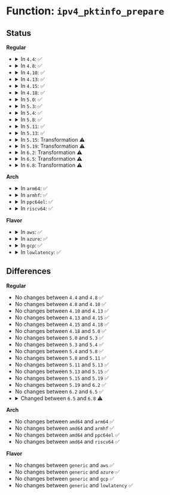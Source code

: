 # Function: <code>ipv4_pktinfo_prepare</code>

## Status
<b>Regular</b>
<ul>
<li>
<details>
<summary>In <code>4.4</code>: ✅</summary>

```c
void ipv4_pktinfo_prepare(const struct sock *sk, struct sk_buff *skb);
```

**Collision:** Unique Global

**Inline:** No

**Transformation:** False

**Instances:**

```
In net/ipv4/ip_sockglue.c (ffffffff81761e00)
Location: net/ipv4/ip_sockglue.c:1180
Inline: False
Direct callers:
  - net/ipv4/raw.c:raw_rcv_skb
  - net/ipv4/udp.c:udp_queue_rcv_skb
```
**Symbols:**

```
ffffffff81761e00-ffffffff81761ea2: ipv4_pktinfo_prepare (STB_GLOBAL)
```
</details>
</li>
<li>
<details>
<summary>In <code>4.8</code>: ✅</summary>

```c
void ipv4_pktinfo_prepare(const struct sock *sk, struct sk_buff *skb);
```

**Collision:** Unique Global

**Inline:** No

**Transformation:** False

**Instances:**

```
In net/ipv4/ip_sockglue.c (ffffffff817ce140)
Location: net/ipv4/ip_sockglue.c:1190
Inline: False
Direct callers:
  - net/ipv4/raw.c:raw_rcv_skb
  - net/ipv4/udp.c:udp_queue_rcv_skb
```
**Symbols:**

```
ffffffff817ce140-ffffffff817ce1cf: ipv4_pktinfo_prepare (STB_GLOBAL)
```
</details>
</li>
<li>
<details>
<summary>In <code>4.10</code>: ✅</summary>

```c
void ipv4_pktinfo_prepare(const struct sock *sk, struct sk_buff *skb);
```

**Collision:** Unique Global

**Inline:** No

**Transformation:** False

**Instances:**

```
In net/ipv4/ip_sockglue.c (ffffffff817fdea0)
Location: net/ipv4/ip_sockglue.c:1217
Inline: False
Direct callers:
  - net/ipv4/raw.c:raw_rcv_skb
  - net/ipv4/udp.c:udp_queue_rcv_skb
```
**Symbols:**

```
ffffffff817fdea0-ffffffff817fdf6d: ipv4_pktinfo_prepare (STB_GLOBAL)
```
</details>
</li>
<li>
<details>
<summary>In <code>4.13</code>: ✅</summary>

```c
void ipv4_pktinfo_prepare(const struct sock *sk, struct sk_buff *skb);
```

**Collision:** Unique Global

**Inline:** No

**Transformation:** False

**Instances:**

```
In net/ipv4/ip_sockglue.c (ffffffff8181e2c0)
Location: net/ipv4/ip_sockglue.c:1206
Inline: False
Direct callers:
  - net/ipv4/raw.c:raw_rcv_skb
  - net/ipv4/udp.c:udp_queue_rcv_skb
```
**Symbols:**

```
ffffffff8181e2c0-ffffffff8181e388: ipv4_pktinfo_prepare (STB_GLOBAL)
```
</details>
</li>
<li>
<details>
<summary>In <code>4.15</code>: ✅</summary>

```c
void ipv4_pktinfo_prepare(const struct sock *sk, struct sk_buff *skb);
```

**Collision:** Unique Global

**Inline:** No

**Transformation:** False

**Instances:**

```
In net/ipv4/ip_sockglue.c (ffffffff8189d1d0)
Location: net/ipv4/ip_sockglue.c:1210
Inline: False
Direct callers:
  - net/ipv4/raw.c:raw_rcv_skb
  - net/ipv4/udp.c:udp_queue_rcv_skb
```
**Symbols:**

```
ffffffff8189d1d0-ffffffff8189d282: ipv4_pktinfo_prepare (STB_GLOBAL)
```
</details>
</li>
<li>
<details>
<summary>In <code>4.18</code>: ✅</summary>

```c
void ipv4_pktinfo_prepare(const struct sock *sk, struct sk_buff *skb);
```

**Collision:** Unique Global

**Inline:** No

**Transformation:** False

**Instances:**

```
In net/ipv4/ip_sockglue.c (ffffffff818f1690)
Location: net/ipv4/ip_sockglue.c:1209
Inline: False
Direct callers:
  - net/ipv4/raw.c:raw_rcv_skb
  - net/ipv4/udp.c:udp_queue_rcv_skb
```
**Symbols:**

```
ffffffff818f1690-ffffffff818f1747: ipv4_pktinfo_prepare (STB_GLOBAL)
```
</details>
</li>
<li>
<details>
<summary>In <code>5.0</code>: ✅</summary>

```c
void ipv4_pktinfo_prepare(const struct sock *sk, struct sk_buff *skb);
```

**Collision:** Unique Global

**Inline:** No

**Transformation:** False

**Instances:**

```
In net/ipv4/ip_sockglue.c (ffffffff8191f1f0)
Location: net/ipv4/ip_sockglue.c:1206
Inline: False
Direct callers:
  - net/ipv4/raw.c:raw_rcv_skb
  - net/ipv4/udp.c:udp_queue_rcv_one_skb
```
**Symbols:**

```
ffffffff8191f1f0-ffffffff8191f2a7: ipv4_pktinfo_prepare (STB_GLOBAL)
```
</details>
</li>
<li>
<details>
<summary>In <code>5.3</code>: ✅</summary>

```c
void ipv4_pktinfo_prepare(const struct sock *sk, struct sk_buff *skb);
```

**Collision:** Unique Global

**Inline:** No

**Transformation:** False

**Instances:**

```
In net/ipv4/ip_sockglue.c (ffffffff81981b40)
Location: net/ipv4/ip_sockglue.c:1208
Inline: False
Direct callers:
  - net/ipv4/raw.c:raw_rcv_skb
  - net/ipv4/udp.c:udp_queue_rcv_one_skb
```
**Symbols:**

```
ffffffff81981b40-ffffffff81981bef: ipv4_pktinfo_prepare (STB_GLOBAL)
```
</details>
</li>
<li>
<details>
<summary>In <code>5.4</code>: ✅</summary>

```c
void ipv4_pktinfo_prepare(const struct sock *sk, struct sk_buff *skb);
```

**Collision:** Unique Global

**Inline:** No

**Transformation:** False

**Instances:**

```
In net/ipv4/ip_sockglue.c (ffffffff819b8380)
Location: net/ipv4/ip_sockglue.c:1208
Inline: False
Direct callers:
  - net/ipv4/raw.c:raw_rcv_skb
  - net/ipv4/udp.c:udp_queue_rcv_one_skb
```
**Symbols:**

```
ffffffff819b8380-ffffffff819b842f: ipv4_pktinfo_prepare (STB_GLOBAL)
```
</details>
</li>
<li>
<details>
<summary>In <code>5.8</code>: ✅</summary>

```c
void ipv4_pktinfo_prepare(const struct sock *sk, struct sk_buff *skb);
```

**Collision:** Unique Global

**Inline:** No

**Transformation:** False

**Instances:**

```
In net/ipv4/ip_sockglue.c (ffffffff81aa2ca0)
Location: net/ipv4/ip_sockglue.c:1267
Inline: False
Direct callers:
  - net/ipv4/udp.c:udp_queue_rcv_one_skb
```
**Symbols:**

```
ffffffff81aa2ca0-ffffffff81aa2d55: ipv4_pktinfo_prepare (STB_GLOBAL)
```
</details>
</li>
<li>
<details>
<summary>In <code>5.11</code>: ✅</summary>

```c
void ipv4_pktinfo_prepare(const struct sock *sk, struct sk_buff *skb);
```

**Collision:** Unique Global

**Inline:** No

**Transformation:** False

**Instances:**

```
In net/ipv4/ip_sockglue.c (ffffffff81aacfb0)
Location: net/ipv4/ip_sockglue.c:1383
Inline: False
Direct callers:
  - net/ipv4/udp.c:udp_queue_rcv_one_skb
```
**Symbols:**

```
ffffffff81aacfb0-ffffffff81aad065: ipv4_pktinfo_prepare (STB_GLOBAL)
```
</details>
</li>
<li>
<details>
<summary>In <code>5.13</code>: ✅</summary>

```c
void ipv4_pktinfo_prepare(const struct sock *sk, struct sk_buff *skb);
```

**Collision:** Unique Global

**Inline:** No

**Transformation:** False

**Instances:**

```
In net/ipv4/ip_sockglue.c (ffffffff81a98200)
Location: net/ipv4/ip_sockglue.c:1383
Inline: False
Direct callers:
  - net/ipv4/udp.c:udp_queue_rcv_one_skb
```
**Symbols:**

```
ffffffff81a98200-ffffffff81a982b7: ipv4_pktinfo_prepare (STB_GLOBAL)
```
</details>
</li>
<li>
<details>
<summary>In <code>5.15</code>: Transformation ⚠️</summary>

```c
void ipv4_pktinfo_prepare(const struct sock *sk, struct sk_buff *skb);
```

**Collision:** Unique Global

**Inline:** No

**Transformation:** True

**Instances:**

```
In net/ipv4/ip_sockglue.c (0)
Location: net/ipv4/ip_sockglue.c:1383
Inline: False
Direct callers:
  - net/ipv4/udp.c:udp_queue_rcv_one_skb
```
**Symbols:**

```
ffffffff81d3a1cc-ffffffff81d3a1ec: ipv4_pktinfo_prepare.cold (STB_LOCAL)
ffffffff81b53690-ffffffff81b53778: ipv4_pktinfo_prepare (STB_GLOBAL)
```
</details>
</li>
<li>
<details>
<summary>In <code>5.19</code>: Transformation ⚠️</summary>

```c
void ipv4_pktinfo_prepare(const struct sock *sk, struct sk_buff *skb);
```

**Collision:** Unique Global

**Inline:** No

**Transformation:** True

**Instances:**

```
In net/ipv4/ip_sockglue.c (0)
Location: net/ipv4/ip_sockglue.c:1394
Inline: False
Direct callers:
  - net/ipv4/udp.c:udp_queue_rcv_one_skb
```
**Symbols:**

```
ffffffff81f0694b-ffffffff81f0696b: ipv4_pktinfo_prepare.cold (STB_LOCAL)
ffffffff81ce10e0-ffffffff81ce120a: ipv4_pktinfo_prepare (STB_GLOBAL)
```
</details>
</li>
<li>
<details>
<summary>In <code>6.2</code>: Transformation ⚠️</summary>

```c
void ipv4_pktinfo_prepare(const struct sock *sk, struct sk_buff *skb);
```

**Collision:** Unique Global

**Inline:** No

**Transformation:** True

**Instances:**

```
In net/ipv4/ip_sockglue.c (0)
Location: net/ipv4/ip_sockglue.c:1395
Inline: False
Direct callers:
  - net/ipv4/udp.c:udp_queue_rcv_one_skb
```
**Symbols:**

```
ffffffff820ae4ed-ffffffff820ae50d: ipv4_pktinfo_prepare.cold (STB_LOCAL)
ffffffff81ea14f0-ffffffff81ea161a: ipv4_pktinfo_prepare (STB_GLOBAL)
```
</details>
</li>
<li>
<details>
<summary>In <code>6.5</code>: Transformation ⚠️</summary>

```c
void ipv4_pktinfo_prepare(const struct sock *sk, struct sk_buff *skb);
```

**Collision:** Unique Global

**Inline:** No

**Transformation:** True

**Instances:**

```
In net/ipv4/ip_sockglue.c (0)
Location: net/ipv4/ip_sockglue.c:1417
Inline: False
Direct callers:
  - net/ipv4/udp.c:udp_queue_rcv_one_skb
```
**Symbols:**

```
ffffffff8212fa05-ffffffff8212fa1e: ipv4_pktinfo_prepare.cold (STB_LOCAL)
ffffffff81effd00-ffffffff81effe1a: ipv4_pktinfo_prepare (STB_GLOBAL)
```
</details>
</li>
<li>
<details>
<summary>In <code>6.8</code>: Transformation ⚠️</summary>

```c
void ipv4_pktinfo_prepare(const struct sock *sk, struct sk_buff *skb, bool drop_dst);
```

**Collision:** Unique Global

**Inline:** No

**Transformation:** True

**Instances:**

```
In net/ipv4/ip_sockglue.c (0)
Location: net/ipv4/ip_sockglue.c:1372
Inline: False
Direct callers:
  - net/ipv4/udp.c:udp_queue_rcv_one_skb
  - net/ipv4/ipmr.c:ipmr_cache_report
```
**Symbols:**

```
ffffffff82211798-ffffffff822117b1: ipv4_pktinfo_prepare.cold (STB_LOCAL)
ffffffff81fc3e80-ffffffff81fc3f89: ipv4_pktinfo_prepare (STB_GLOBAL)
```
</details>
</li>
</ul>
<b>Arch</b>
<ul>
<li>
<details>
<summary>In <code>arm64</code>: ✅</summary>

```c
void ipv4_pktinfo_prepare(const struct sock *sk, struct sk_buff *skb);
```

**Collision:** Unique Global

**Inline:** No

**Transformation:** False

**Instances:**

```
In net/ipv4/ip_sockglue.c (ffff800010c69710)
Location: net/ipv4/ip_sockglue.c:1208
Inline: False
Direct callers:
  - net/ipv4/raw.c:raw_rcv_skb
  - net/ipv4/udp.c:udp_queue_rcv_one_skb
```
**Symbols:**

```
ffff800010c69710-ffff800010c697e4: ipv4_pktinfo_prepare (STB_GLOBAL)
```
</details>
</li>
<li>
<details>
<summary>In <code>armhf</code>: ✅</summary>

```c
void ipv4_pktinfo_prepare(const struct sock *sk, struct sk_buff *skb);
```

**Collision:** Unique Global

**Inline:** No

**Transformation:** False

**Instances:**

```
In net/ipv4/ip_sockglue.c (c0d7893c)
Location: net/ipv4/ip_sockglue.c:1208
Inline: False
Direct callers:
  - net/ipv4/raw.c:raw_rcv_skb
  - net/ipv4/udp.c:udp_queue_rcv_one_skb
```
**Symbols:**

```
c0d7893c-c0d78a24: ipv4_pktinfo_prepare (STB_GLOBAL)
```
</details>
</li>
<li>
<details>
<summary>In <code>ppc64el</code>: ✅</summary>

```c
void ipv4_pktinfo_prepare(const struct sock *sk, struct sk_buff *skb);
```

**Collision:** Unique Global

**Inline:** No

**Transformation:** False

**Instances:**

```
In net/ipv4/ip_sockglue.c (c000000000d6e400)
Location: net/ipv4/ip_sockglue.c:1208
Inline: False
Direct callers:
  - net/ipv4/raw.c:raw_rcv_skb
  - net/ipv4/udp.c:udp_queue_rcv_one_skb
```
**Symbols:**

```
c000000000d6e400-c000000000d6e534: ipv4_pktinfo_prepare (STB_GLOBAL)
```
</details>
</li>
<li>
<details>
<summary>In <code>riscv64</code>: ✅</summary>

```c
void ipv4_pktinfo_prepare(const struct sock *sk, struct sk_buff *skb);
```

**Collision:** Unique Global

**Inline:** No

**Transformation:** False

**Instances:**

```
In net/ipv4/ip_sockglue.c (ffffffe0007cf57c)
Location: net/ipv4/ip_sockglue.c:1208
Inline: False
Direct callers:
  - net/ipv4/raw.c:raw_rcv_skb
  - net/ipv4/udp.c:udp_queue_rcv_one_skb
```
**Symbols:**

```
ffffffe0007cf57c-ffffffe0007cf634: ipv4_pktinfo_prepare (STB_GLOBAL)
```
</details>
</li>
</ul>
<b>Flavor</b>
<ul>
<li>
<details>
<summary>In <code>aws</code>: ✅</summary>

```c
void ipv4_pktinfo_prepare(const struct sock *sk, struct sk_buff *skb);
```

**Collision:** Unique Global

**Inline:** No

**Transformation:** False

**Instances:**

```
In net/ipv4/ip_sockglue.c (ffffffff819581f0)
Location: net/ipv4/ip_sockglue.c:1208
Inline: False
Direct callers:
  - net/ipv4/raw.c:raw_rcv_skb
  - net/ipv4/udp.c:udp_queue_rcv_one_skb
```
**Symbols:**

```
ffffffff819581f0-ffffffff8195829f: ipv4_pktinfo_prepare (STB_GLOBAL)
```
</details>
</li>
<li>
<details>
<summary>In <code>azure</code>: ✅</summary>

```c
void ipv4_pktinfo_prepare(const struct sock *sk, struct sk_buff *skb);
```

**Collision:** Unique Global

**Inline:** No

**Transformation:** False

**Instances:**

```
In net/ipv4/ip_sockglue.c (ffffffff81911ce0)
Location: net/ipv4/ip_sockglue.c:1208
Inline: False
Direct callers:
  - net/ipv4/raw.c:raw_rcv_skb
  - net/ipv4/udp.c:udp_queue_rcv_one_skb
```
**Symbols:**

```
ffffffff81911ce0-ffffffff81911d8f: ipv4_pktinfo_prepare (STB_GLOBAL)
```
</details>
</li>
<li>
<details>
<summary>In <code>gcp</code>: ✅</summary>

```c
void ipv4_pktinfo_prepare(const struct sock *sk, struct sk_buff *skb);
```

**Collision:** Unique Global

**Inline:** No

**Transformation:** False

**Instances:**

```
In net/ipv4/ip_sockglue.c (ffffffff819c29c0)
Location: net/ipv4/ip_sockglue.c:1208
Inline: False
Direct callers:
  - net/ipv4/raw.c:raw_rcv_skb
  - net/ipv4/udp.c:udp_queue_rcv_one_skb
```
**Symbols:**

```
ffffffff819c29c0-ffffffff819c2a6f: ipv4_pktinfo_prepare (STB_GLOBAL)
```
</details>
</li>
<li>
<details>
<summary>In <code>lowlatency</code>: ✅</summary>

```c
void ipv4_pktinfo_prepare(const struct sock *sk, struct sk_buff *skb);
```

**Collision:** Unique Global

**Inline:** No

**Transformation:** False

**Instances:**

```
In net/ipv4/ip_sockglue.c (ffffffff819cc3c0)
Location: net/ipv4/ip_sockglue.c:1208
Inline: False
Direct callers:
  - net/ipv4/raw.c:raw_rcv_skb
  - net/ipv4/udp.c:udp_queue_rcv_one_skb
```
**Symbols:**

```
ffffffff819cc3c0-ffffffff819cc46f: ipv4_pktinfo_prepare (STB_GLOBAL)
```
</details>
</li>
</ul>

## Differences
<b>Regular</b>
<ul>
<li>
No changes between <code>4.4</code> and <code>4.8</code> ✅
</li>
<li>
No changes between <code>4.8</code> and <code>4.10</code> ✅
</li>
<li>
No changes between <code>4.10</code> and <code>4.13</code> ✅
</li>
<li>
No changes between <code>4.13</code> and <code>4.15</code> ✅
</li>
<li>
No changes between <code>4.15</code> and <code>4.18</code> ✅
</li>
<li>
No changes between <code>4.18</code> and <code>5.0</code> ✅
</li>
<li>
No changes between <code>5.0</code> and <code>5.3</code> ✅
</li>
<li>
No changes between <code>5.3</code> and <code>5.4</code> ✅
</li>
<li>
No changes between <code>5.4</code> and <code>5.8</code> ✅
</li>
<li>
No changes between <code>5.8</code> and <code>5.11</code> ✅
</li>
<li>
No changes between <code>5.11</code> and <code>5.13</code> ✅
</li>
<li>
No changes between <code>5.13</code> and <code>5.15</code> ✅
</li>
<li>
No changes between <code>5.15</code> and <code>5.19</code> ✅
</li>
<li>
No changes between <code>5.19</code> and <code>6.2</code> ✅
</li>
<li>
No changes between <code>6.2</code> and <code>6.5</code> ✅
</li>
<li>
<details>
<summary>Changed between <code>6.5</code> and <code>6.8</code> ⚠️</summary>
<ul>
<li>
<b>Param added. </b>
<code>bool drop_dst</code>
</li>
</ul>
</details>
</li>
</ul>
<b>Arch</b>
<ul>
<li>
No changes between <code>amd64</code> and <code>arm64</code> ✅
</li>
<li>
No changes between <code>amd64</code> and <code>armhf</code> ✅
</li>
<li>
No changes between <code>amd64</code> and <code>ppc64el</code> ✅
</li>
<li>
No changes between <code>amd64</code> and <code>riscv64</code> ✅
</li>
</ul>
<b>Flavor</b>
<ul>
<li>
No changes between <code>generic</code> and <code>aws</code> ✅
</li>
<li>
No changes between <code>generic</code> and <code>azure</code> ✅
</li>
<li>
No changes between <code>generic</code> and <code>gcp</code> ✅
</li>
<li>
No changes between <code>generic</code> and <code>lowlatency</code> ✅
</li>
</ul>
